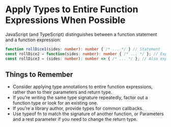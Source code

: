 # Apply Types to Entire Function Expressions When Possible

JavaScript (and TypeScript) distinguishes between a function statement and a function expression:
```typescript
function rollDice1(sides: number): number { /* ... */ } // Statement
const rollDice2 = function(sides: number): number { /* ... */ }; // Expression
const rollDice3 = (sides: number): number => { /* ... */ }; // Also expression
```

## Things to Remember
* Consider applying type annotations to entire function expressions, rather than to their parameters and return type.
* If you’re writing the same type signature repeatedly, factor out a function type or look for an existing one.
* If you’re a library author, provide types for common callbacks.
* Use typeof fn to match the signature of another function, or Parameters and a rest parameter if you need to change the return type.

